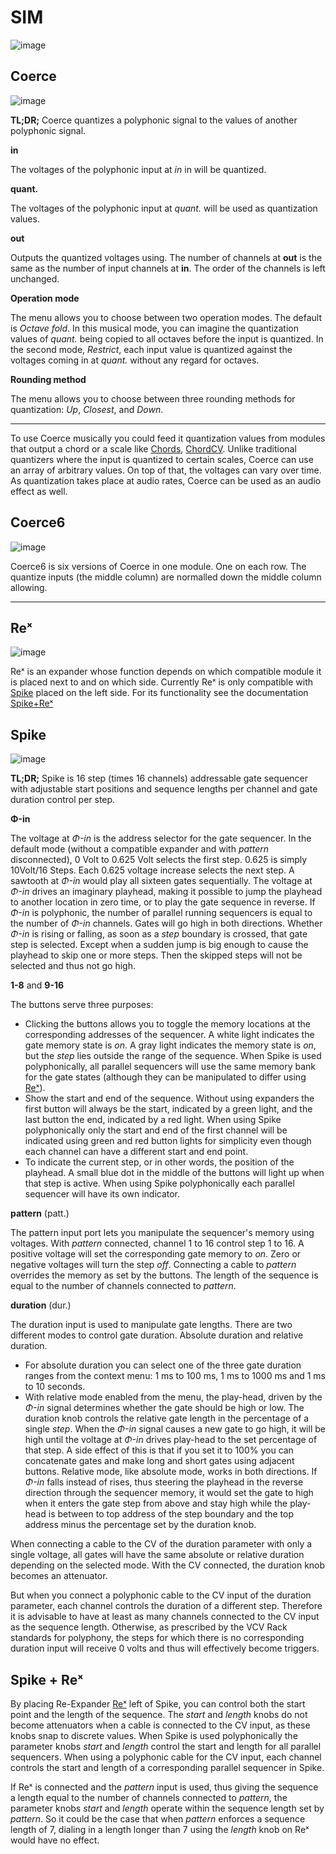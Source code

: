 # SIM
![image](https://user-images.githubusercontent.com/127059186/227324264-30cdd4ee-0668-45f2-8fd6-45e0e2ec94b9.png)
## Coerce
![image](https://user-images.githubusercontent.com/127059186/227324482-7a25272e-523e-445b-a8f8-dee1464c4019.png)


**TL;DR;** Coerce quantizes a polyphonic signal to the values of another polyphonic signal.

**in**

The voltages of the polyphonic input at *in* in will be quantized.

**quant.**

The voltages of the polyphonic input at *quant.* will be used as quantization values. 

**out**

Outputs the quantized voltages using. The number of channels at **out** is the same as the number of input channels at **in**. The order of the channels is left unchanged. 

**Operation mode**

The menu allows you to choose between two operation modes. The default is *Octave fold*. In this musical mode, you can imagine the quantization values of *quant.* being copied to all octaves before the input is quantized. In the second mode, *Restrict*, each input value is quantized against the voltages coming in at *quant.* without any regard for octaves.

**Rounding method**

The menu allows you to choose between three rounding methods for quantization: *Up*, *Closest*, and *Down*.

--------------
To use Coerce musically you could feed it quantization values from modules that output a chord or a scale like [Chords](https://library.vcvrack.com/dbRackSequencer/Chords), [ChordCV](https://library.vcvrack.com/AaronStatic/ChordCV).
Unlike traditional quantizers where the input is quantized to certain scales, Coerce can use an array of arbitrary values. On top of that, the voltages can vary over time. As quantization takes place at audio rates, Coerce can be used as an audio effect as well. 

## Coerce6 
![image](https://user-images.githubusercontent.com/127059186/227324741-20c98dde-7912-493c-8874-d7a421109472.png)

Coerce6 is six versions of Coerce in one module. One on each row.
The quantize inputs (the middle column) are normalled down the middle column allowing.


------------------

## <a name="re-x"></a>Reˣ
![image](https://user-images.githubusercontent.com/127059186/227324993-f343b338-b39b-42fe-877f-93d742d52a1d.png)

Reˣ is an expander whose function depends on which compatible module it is placed next to and on which side. Currently Reˣ is only compatible with [Spike](#spike) placed on the left side. For its functionality see the documentation [Spike+Reˣ](#spike-rex)

## <a name="spike"></a>Spike
![image](https://user-images.githubusercontent.com/127059186/227329070-e745054e-e7fa-4af3-99f7-a78ce94bbcd4.png)

**TL;DR;** Spike is 16 step (times 16 channels) addressable gate sequencer with adjustable start positions and sequence lengths per channel and gate duration control per step.

**Φ-in**

The voltage at *Φ-in* is the address selector for the gate sequencer. In the default mode (without a compatible expander and with *pattern* disconnected), 0 Volt to 0.625 Volt selects the first step. 0.625 is simply 10Volt/16 Steps. Each 0.625 voltage increase selects the next step. A sawtooth at *Φ-in* would play all sixteen gates sequentially. The voltage at *Φ-in* drives an imaginary playhead, making it possible to jump the playhead to another location in zero time, or to play the gate sequence in reverse. If *Φ-in* is polyphonic, the number of parallel running sequencers is equal to the number of *Φ-in* channels. Gates will go high in both directions. Whether *Φ-in* is rising or falling, as soon as a *step* boundary is crossed, that gate step is selected. Except when a sudden jump is big enough to cause the playhead to skip one or more steps. Then the skipped steps will not be selected and thus not go high.

**1-8** and **9-16**

The buttons serve three purposes:
 - Clicking the buttons allows you to toggle the memory locations at the corresponding addresses of the sequencer. A white light indicates the gate memory state is *on*. A gray light indicates the memory state is *on*, but the *step* lies outside the range of the sequence. When Spike is used polyphonically, all parallel sequencers will use the same memory bank for the gate states (although they can be manipulated to differ using [Reˣ](#re-x)).
 - Show the start and end of the sequence. Without using expanders the first button will always be the start, indicated by a green light, and the last button the end, indicated by a red light. When using Spike polyphonically only the start and end of the first channel will be indicated using green and red button lights for simplicity even though each channel can have a different start and end point.
 - To indicate the current step, or in other words, the position of the playhead. A small blue dot in the middle of the buttons will light up when that step is active. When using Spike polyphonically each parallel sequencer will have its own indicator.

**pattern** (patt.)

The pattern input port lets you manipulate the sequencer's memory using voltages. With *pattern* connected, channel 1 to 16 control step 1 to 16. A positive voltage will set the corresponding gate memory to *on*. Zero or negative voltages will turn the step *off*. Connecting a cable to *pattern* overrides the memory as set by the buttons. The length of the sequence is equal to the number of channels connected to *pattern*.   

**duration** (dur.)

The duration input is used to manipulate gate lengths. There are two different modes to control gate duration. Absolute duration and relative duration.
 - For absolute duration you can select one of the three gate duration ranges from the context menu: 1 ms to 100 ms, 1 ms to 1000 ms and 1 ms to 10 seconds. 
 - With relative mode enabled from the menu, the play-head, driven by the *Φ-in* signal determines whether the gate should be high or low. The duration knob controls the relative gate length in the percentage of a single *step*. When the *Φ-in* signal causes a new gate to go high, it will be high until the voltage at *Φ-in* drives play-head to the set percentage of that step. A side effect of this is that if you set it to 100% you can concatenate gates and make long and short gates using adjacent buttons. Relative mode, like absolute mode, works in both directions. If *Φ-in* falls instead of rises, thus steering the playhead in the reverse direction through the sequencer memory, it would set the gate to high when it enters the gate step from above and stay high while the play-head is between to top address of the step boundary and the top address minus the percentage set by the duration knob.

When connecting a cable to the CV of the duration parameter with only a single voltage, all gates will have the same absolute or relative duration depending on the selected mode. With the CV connected, the duration knob becomes an attenuator.

But when you connect a polyphonic cable to the CV input of the duration parameter, each channel controls the duration of a different step. Therefore it is advisable to have at least as many channels connected to the CV input as the sequence length. Otherwise, as prescribed by the VCV Rack standards for polyphony, the steps for which there is no corresponding duration input will receive 0 volts and thus will effectively become triggers. 

## <a name="spike-rex"></a>Spike + Reˣ

By placing Re-Expander [Reˣ](#re-x) left of Spike, you can control both the start point and the length of the sequence. The *start* and *length* knobs do not become attenuators when a cable is connected to the CV input, as these knobs snap to discrete values.
When Spike is used polyphonically the parameter knobs *start* and *length* control the start and length for all parallel sequencers.
When using a polyphonic cable for the CV input, each channel controls the start and length of a corresponding parallel sequencer in Spike. 

If Reˣ is connected and the *pattern* input is used, thus giving the sequence a length equal to the number of channels connected to *pattern*, the parameter knobs *start* and *length* operate within the sequence length set by *pattern*. So it could be the case that when *pattern* enforces a sequence length of 7, dialing in a length longer than 7 using the *length* knob on Reˣ would have no effect.

